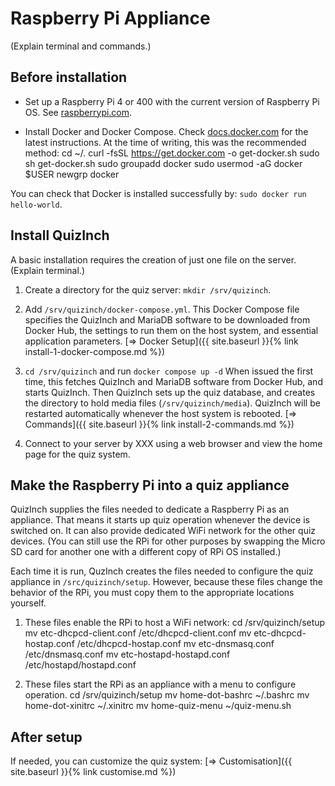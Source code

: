 # Raspberry Pi Appliance
(Explain terminal and commands.)

## Before installation
- Set up a Raspberry Pi 4 or 400 with the current version of Raspberry Pi OS. See [raspberrypi.com][1].

- Install Docker and Docker Compose. Check [docs.docker.com][2] for the latest instructions. At the time of writing, this was the recommended method:
    cd ~/.
    curl -fsSL https://get.docker.com -o get-docker.sh
	sudo sh get-docker.sh
    sudo groupadd docker
	sudo usermod -aG docker $USER
	newgrp docker

You can check that Docker is installed successfully by: `sudo docker run hello-world`.

## Install QuizInch
A basic installation requires the creation of just one file on the server. (Explain terminal.)

1. Create a directory for the quiz server: `mkdir /srv/quizinch`.

1. Add `/srv/quizinch/docker-compose.yml`. This Docker Compose file specifies the QuizInch and MariaDB software to be downloaded from Docker Hub, the settings to run them on the host system, and essential application parameters.
[&#8658; Docker Setup]({{ site.baseurl }}{% link install-1-docker-compose.md %})

1. `cd /srv/quizinch` and run `docker compose up -d` When issued the first time, this fetches QuizInch and MariaDB software from Docker Hub, and starts QuizInch. Then QuizInch sets up the quiz database, and creates the directory to hold media files (`/srv/quizinch/media`). QuizInch will be restarted automatically whenever the host system is rebooted.
[&#8658; Commands]({{ site.baseurl }}{% link install-2-commands.md %})

1. Connect to your server by XXX using a web browser and view the home page for the quiz system.

## Make the Raspberry Pi into a quiz appliance
QuizInch supplies the files needed to dedicate a Raspberry Pi as an appliance. That means it starts up quiz operation whenever the device is switched on. It can also provide dedicated WiFi network for the other quiz devices. (You can still use the RPi for other purposes by swapping the Micro SD card for another one with a different copy of RPi OS installed.)

Each time it is run, QuzInch creates the files needed to configure the quiz appliance in `/src/quizinch/setup`. However, because these files change the behavior of the RPi, you must copy them to the appropriate locations yourself. 

1. These files enable the RPi to host a WiFi network:
    cd /srv/quizinch/setup
    mv etc-dhcpcd-client.conf /etc/dhcpcd-client.conf
    mv etc-dhcpcd-hostap.conf /etc/dhcpcd-hostap.conf
    mv etc-dnsmasq.conf /etc/dnsmasq.conf
    mv etc-hostapd-hostapd.conf /etc/hostapd/hostapd.conf

1. These files start the RPi as an appliance with a menu to configure operation.
    cd /srv/quizinch/setup
    mv home-dot-bashrc ~/.bashrc
    mv home-dot-xinitrc ~/.xinitrc
    mv home-quiz-menu ~/quiz-menu.sh

## After setup
If needed, you can customize the quiz system:
[&#8658; Customisation]({{ site.baseurl }}{% link customise.md %})


[1]:	https://www.raspberrypi.com/documentation/computers/getting-started.html#setting-up-your-raspberry-pi
[2]:    [https://docs.docker.com/engine/install/debian/]
